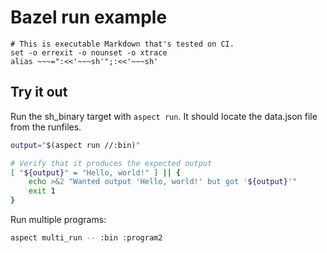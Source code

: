 # Bazel run example

    # This is executable Markdown that's tested on CI.
    set -o errexit -o nounset -o xtrace
    alias ~~~=":<<'~~~sh'";:<<'~~~sh'

## Try it out

Run the sh_binary target with `aspect run`.
It should locate the data.json file from the runfiles.

~~~sh
output="$(aspect run //:bin)"

# Verify that it produces the expected output
[ "${output}" = "Hello, world!" ] || {
    echo >&2 "Wanted output 'Hello, world!' but got '${output}'"
    exit 1
}
~~~

Run multiple programs:

~~~sh
aspect multi_run -- :bin :program2
~~~

